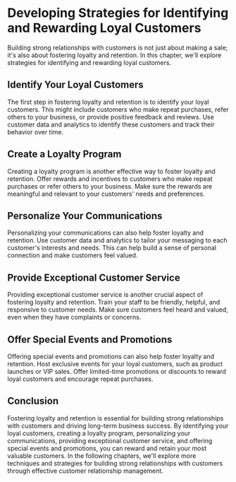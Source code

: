 # Developing Strategies for Identifying and Rewarding Loyal Customers

Building strong relationships with customers is not just about making a sale; it's also about fostering loyalty and retention. In this chapter, we'll explore strategies for identifying and rewarding loyal customers.

Identify Your Loyal Customers
-----------------------------

The first step in fostering loyalty and retention is to identify your loyal customers. This might include customers who make repeat purchases, refer others to your business, or provide positive feedback and reviews. Use customer data and analytics to identify these customers and track their behavior over time.

Create a Loyalty Program
------------------------

Creating a loyalty program is another effective way to foster loyalty and retention. Offer rewards and incentives to customers who make repeat purchases or refer others to your business. Make sure the rewards are meaningful and relevant to your customers' needs and preferences.

Personalize Your Communications
-------------------------------

Personalizing your communications can also help foster loyalty and retention. Use customer data and analytics to tailor your messaging to each customer's interests and needs. This can help build a sense of personal connection and make customers feel valued.

Provide Exceptional Customer Service
------------------------------------

Providing exceptional customer service is another crucial aspect of fostering loyalty and retention. Train your staff to be friendly, helpful, and responsive to customer needs. Make sure customers feel heard and valued, even when they have complaints or concerns.

Offer Special Events and Promotions
-----------------------------------

Offering special events and promotions can also help foster loyalty and retention. Host exclusive events for your loyal customers, such as product launches or VIP sales. Offer limited-time promotions or discounts to reward loyal customers and encourage repeat purchases.

Conclusion
----------

Fostering loyalty and retention is essential for building strong relationships with customers and driving long-term business success. By identifying your loyal customers, creating a loyalty program, personalizing your communications, providing exceptional customer service, and offering special events and promotions, you can reward and retain your most valuable customers. In the following chapters, we'll explore more techniques and strategies for building strong relationships with customers through effective customer relationship management.
